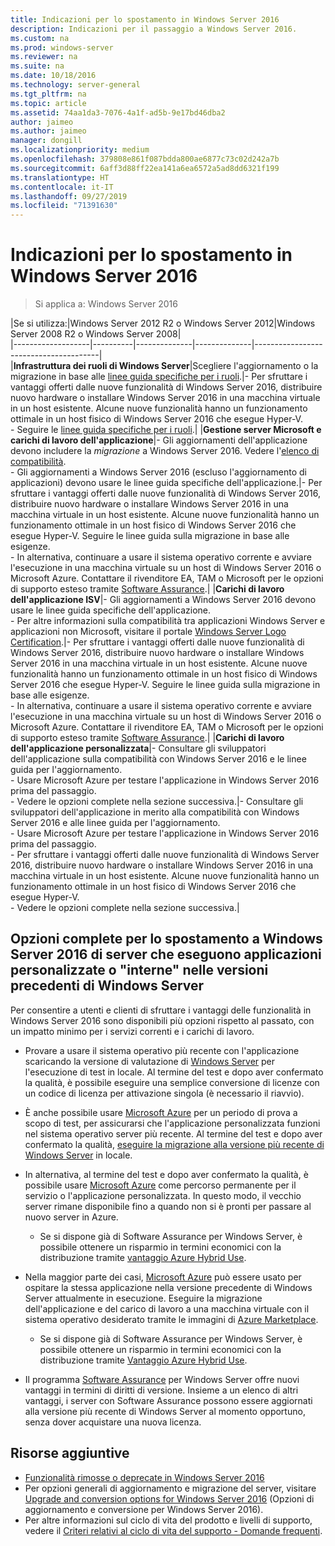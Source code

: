 ```yaml
---
title: Indicazioni per lo spostamento in Windows Server 2016
description: Indicazioni per il passaggio a Windows Server 2016.
ms.custom: na
ms.prod: windows-server
ms.reviewer: na
ms.suite: na
ms.date: 10/18/2016
ms.technology: server-general
ms.tgt_pltfrm: na
ms.topic: article
ms.assetid: 74aa1da3-7076-4a1f-ad5b-9e17bd46dba2
author: jaimeo
ms.author: jaimeo
manager: dongill
ms.localizationpriority: medium
ms.openlocfilehash: 379808e861f087bdda800ae6877c73c02d242a7b
ms.sourcegitcommit: 6aff3d88ff22ea141a6ea6572a5ad8dd6321f199
ms.translationtype: HT
ms.contentlocale: it-IT
ms.lasthandoff: 09/27/2019
ms.locfileid: "71391630"
---
```

# <a name="recommendations-for-moving-to-windows-server-2016"></a>Indicazioni per lo spostamento in Windows Server 2016

>Si applica a: Windows Server 2016


|Se si utilizza:|Windows Server 2012 R2 o Windows Server 2012|Windows Server 2008 R2 o Windows Server 2008|  
|-------------------|----------|--------------|--------------|---------------------------------------|  
|**Infrastruttura dei ruoli di Windows Server**|Scegliere l'aggiornamento o la migrazione in base alle [linee guida specifiche per i ruoli](https://technet.microsoft.com/windowsserver/jj554790).|- Per sfruttare i vantaggi offerti dalle nuove funzionalità di Windows Server 2016, distribuire nuovo hardware o installare Windows Server 2016 in una macchina virtuale in un host esistente. Alcune nuove funzionalità hanno un funzionamento ottimale in un host fisico di Windows Server 2016 che esegue Hyper-V. <br>- Seguire le [linee guida specifiche per i ruoli](https://technet.microsoft.com/windowsserver/jj554790).|
|**Gestione server Microsoft e carichi di lavoro dell'applicazione**|- Gli aggiornamenti dell'applicazione devono includere la *migrazione* a Windows Server 2016. Vedere l'[elenco di compatibilità](Server-Application-Compatibility.md). <br>- Gli aggiornamenti a Windows Server 2016 (escluso l'aggiornamento di applicazioni) devono usare le linee guida specifiche dell'applicazione.|- Per sfruttare i vantaggi offerti dalle nuove funzionalità di Windows Server 2016, distribuire nuovo hardware o installare Windows Server 2016 in una macchina virtuale in un host esistente. Alcune nuove funzionalità hanno un funzionamento ottimale in un host fisico di Windows Server 2016 che esegue Hyper-V. Seguire le linee guida sulla migrazione in base alle esigenze. <br>- In alternativa, continuare a usare il sistema operativo corrente e avviare l'esecuzione in una macchina virtuale su un host di Windows Server 2016 o Microsoft Azure. Contattare il rivenditore EA, TAM o Microsoft per le opzioni di supporto esteso tramite [Software Assurance](https://www.microsoft.com/en-us/Licensing/licensing-programs/software-assurance-default.aspx).|
|**Carichi di lavoro dell'applicazione ISV**|- Gli aggiornamenti a Windows Server 2016 devono usare le linee guida specifiche dell'applicazione. <br>- Per altre informazioni sulla compatibilità tra applicazioni Windows Server e applicazioni non Microsoft, visitare il portale [Windows Server Logo Certification](https://msdn.microsoft.com/enterprisecloudcertified).|- Per sfruttare i vantaggi offerti dalle nuove funzionalità di Windows Server 2016, distribuire nuovo hardware o installare Windows Server 2016 in una macchina virtuale in un host esistente. Alcune nuove funzionalità hanno un funzionamento ottimale in un host fisico di Windows Server 2016 che esegue Hyper-V. Seguire le linee guida sulla migrazione in base alle esigenze. <br>- In alternativa, continuare a usare il sistema operativo corrente e avviare l'esecuzione in una macchina virtuale su un host di Windows Server 2016 o Microsoft Azure. Contattare il rivenditore EA, TAM o Microsoft per le opzioni di supporto esteso tramite [Software Assurance](https://www.microsoft.com/en-us/Licensing/licensing-programs/software-assurance-default.aspx).|
|**Carichi di lavoro dell'applicazione personalizzata**|- Consultare gli sviluppatori dell'applicazione sulla compatibilità con Windows Server 2016 e le linee guida per l'aggiornamento. <br>- Usare Microsoft Azure per testare l'applicazione in Windows Server 2016 prima del passaggio. <br>- Vedere le opzioni complete nella sezione successiva.|- Consultare gli sviluppatori dell'applicazione in merito alla compatibilità con Windows Server 2016 e alle linee guida per l'aggiornamento. <br>- Usare Microsoft Azure per testare l'applicazione in Windows Server 2016 prima del passaggio. <br>- Per sfruttare i vantaggi offerti dalle nuove funzionalità di Windows Server 2016, distribuire nuovo hardware o installare Windows Server 2016 in una macchina virtuale in un host esistente. Alcune nuove funzionalità hanno un funzionamento ottimale in un host fisico di Windows Server 2016 che esegue Hyper-V. <br>- Vedere le opzioni complete nella sezione successiva.|

## <a name="complete-options-for-moving-servers-running-custom-or-in-house-applications-on-older-versions-of-windows-server-to-windows-server-2016"></a>Opzioni complete per lo spostamento a Windows Server 2016 di server che eseguono applicazioni personalizzate o "interne" nelle versioni precedenti di Windows Server

Per consentire a utenti e clienti di sfruttare i vantaggi delle funzionalità in Windows Server 2016 sono disponibili più opzioni rispetto al passato, con un impatto minimo per i servizi correnti e i carichi di lavoro.

- Provare a usare il sistema operativo più recente con l'applicazione scaricando la versione di valutazione di [Windows Server](https://www.microsoft.com/evalcenter/evaluate-windows-server-2016) per l'esecuzione di test in locale. Al termine del test e dopo aver confermato la qualità, è possibile eseguire una semplice conversione di licenze con un codice di licenza per attivazione singola (è necessario il riavvio).

- È anche possibile usare [Microsoft Azure](https://azure.microsoft.com) per un periodo di prova a scopo di test, per assicurarsi che l'applicazione personalizzata funzioni nel sistema operativo server più recente. Al termine del test e dopo aver confermato la qualità, [eseguire la migrazione alla versione più recente di Windows Server](https://docs.microsoft.com/windows-server/get-started/installation-and-upgrade#upgrade) in locale. 

- In alternativa, al termine del test e dopo aver confermato la qualità, è possibile usare [Microsoft Azure](https://azure.microsoft.com) come percorso permanente per il servizio o l'applicazione personalizzata. In questo modo, il vecchio server rimane disponibile fino a quando non si è pronti per passare al nuovo server in Azure.

    - Se si dispone già di Software Assurance per Windows Server, è possibile ottenere un risparmio in termini economici con la distribuzione tramite [vantaggio Azure Hybrid Use](https://azure.microsoft.com/pricing/hybrid-use-benefit/). 

- Nella maggior parte dei casi, [Microsoft Azure](https://azure.microsoft.com) può essere usato per ospitare la stessa applicazione nella versione precedente di Windows Server attualmente in esecuzione. Eseguire la migrazione dell'applicazione e del carico di lavoro a una macchina virtuale con il sistema operativo desiderato tramite le immagini di [Azure Marketplace](https://azure.microsoft.com/marketplace/).

    - Se si dispone già di Software Assurance per Windows Server, è possibile ottenere un risparmio in termini economici con la distribuzione tramite [Vantaggio Azure Hybrid Use](https://azure.microsoft.com/pricing/hybrid-use-benefit/). 

- Il programma [Software Assurance](https://www.microsoft.com/en-us/Licensing/licensing-programs/software-assurance-default.aspx) per Windows Server offre nuovi vantaggi in termini di diritti di versione. Insieme a un elenco di altri vantaggi, i server con Software Assurance possono essere aggiornati alla versione più recente di Windows Server al momento opportuno, senza dover acquistare una nuova licenza. 

## <a name="additional-resources"></a>Risorse aggiuntive

- [Funzionalità rimosse o deprecate in Windows Server 2016](deprecated-features.md)
- Per opzioni generali di aggiornamento e migrazione del server, visitare [Upgrade and conversion options for Windows Server 2016](Supported-Upgrade-Paths.md) (Opzioni di aggiornamento e conversione per Windows Server 2016).
- Per altre informazioni sul ciclo di vita del prodotto e livelli di supporto, vedere il [Criteri relativi al ciclo di vita del supporto - Domande frequenti](https://support.microsoft.com/help/17140/support-lifecycle-policy-faq).

